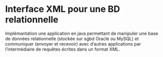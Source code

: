 #  Interface XML pour une BD relationnelle

Implémantation une application en java permettant de manipuler une base
de données relationnelle (stockée sur sgbd Oracle ou MySQL) et communiquer (envoyer et
recevoir) avec d’autres applications par l’intermédiaire de requêtes écrites dans un format
XML.
